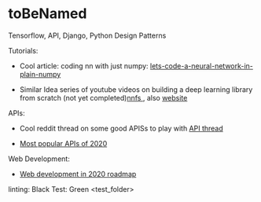 # toBeNamed

Tensorflow, API, Django, Python Design Patterns

Tutorials:

* Cool article: coding nn with just numpy: [lets-code-a-neural-network-in-plain-numpy](https://towardsdatascience.com/lets-code-a-neural-network-in-plain-numpy-ae7e74410795)

* Similar Idea series of youtube videos on building a deep learning library from scratch (not yet completed)[nnfs ](https://www.youtube.com/watch?v=Wo5dMEP_BbI&list=PLQVvvaa0QuDcjD5BAw2DxE6OF2tius3V3), also [website](https://nnfs.io)

APIs:

* Cool reddit thread on some good APISs to play with [API thread](https://www.reddit.com/r/webdev/comments/3wrswc/what_are_some_fun_apis_to_play_with/)

* [Most popular APIs of 2020](https://rapidapi.com/blog/most-popular-api/)

Web Development:

* [Web development in 2020 roadmap](https://coggle.it/diagram/XfeRbWj7xy3dsEX8/t/web-development-in-2020)

linting:
Black
Test:
Green <test_folder>
